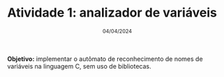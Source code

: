 <div align="center">
<h1 align="left">Atividade 1: analizador de variáveis</h1>
<small align="right">04/04/2024</small>
</div>
<br>
<br>
<p><b>Objetivo:</b> implementar o autômato de reconhecimento de nomes de variáveis na linguagem C, sem uso de bibliotecas.</p>